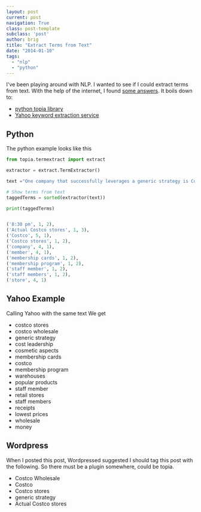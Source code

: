 ```yaml
---
layout: post
current: post
navigation: True
class: post-template
subclass: 'post'
author: brig
title: "Extract Terms from Text"
date: "2014-01-10"
tags:
  - "nlp"
  - "python"
---
```


I've been playing around with NLP. I wanted to see if I could extract terms from text. With the help of the internet, I found [some answers](http://stackoverflow.com/questions/1575246/how-do-i-extract-keywords-used-in-text/1575345#1575345). It boils down to:

- [python topia library](https://pypi.python.org/pypi/topia.termextract/)
- [Yahoo keyword extraction service](http://developer.yahoo.com/search/content/V1/termExtraction.html) 

## Python

The python example looks like this

```python
from topia.termextract import extract

extractor = extract.TermExtractor()

text ="One company that successfully leverages a generic strategy is Costco Wholesale and that generic strategy is low-cost leadership. The company's mission is to provide popular products to customers at the lowest prices the market can offer. One way that Costco has been successful at this is by cutting expenses. Actual Costco stores are literally warehouses full of products. The company saves on many of the cosmetic aspects of typical retail stores. Additionally, most Costco stores are open 10 am to 8:30 pm during the week and closing earlier on the weekends. Less operating time saves money. Additionally, Costco operates on a membership program. This means that someone must be a member to enter the store and purchase the merchandise. One staff member stands at the entrance checking membership cards as members enter and other staff members stand at the exit matching receipts with purchases. This design allows the company to cut down on staffing costs by not needing as many employees wandering the large warehouses."

# Show terms from text
taggedTerms = sorted(extractor(text))

print(taggedTerms)


('8:30 pm', 1, 2),
('Actual Costco stores', 1, 3),
('Costco', 5, 1),
('Costco stores', 1, 2),
('company', 4, 1),
('member', 4, 1),
('membership cards', 1, 2),
('membership program', 1, 2),
('staff member', 1, 2),
('staff members', 1, 2),
('store', 4, 1)
```

## Yahoo Example

Calling Yahoo with the same text We get

- costco stores
- costco wholesale
- generic strategy
- cost leadership
- cosmetic aspects
- membership cards
- costco
- membership program
- warehouses
- popular products
- staff member
- retail stores
- staff members
- receipts
- lowest prices
- wholesale
- money

## Wordpress

When I posted this post, Wordpressed suggested I should tag this post with the following. So there must be a plugin somewhere, could be topia.

- Costco Wholesale
- Costco
- Costco stores
- generic strategy
- Actual Costco stores
